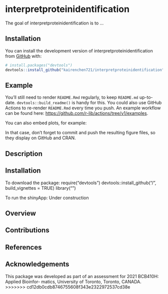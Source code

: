 
<!-- README.md is generated from README.Rmd. Please edit that file -->

# interpretproteinidentification

<!-- badges: start -->
<!-- badges: end -->

The goal of interpretproteinidentification is to …

## Installation

You can install the development version of
interpretproteinidentification from [GitHub](https://github.com/) with:

``` r
# install.packages("devtools")
devtools::install_github("kairenchen721/interpretproteinidentification")
```

## Example

You’ll still need to render `README.Rmd` regularly, to keep `README.md`
up-to-date. `devtools::build_readme()` is handy for this. You could also
use GitHub Actions to re-render `README.Rmd` every time you push. An
example workflow can be found here:
<https://github.com/r-lib/actions/tree/v1/examples>.

You can also embed plots, for example:

In that case, don’t forget to commit and push the resulting figure
files, so they display on GitHub and CRAN.

## Description

## Installation

To download the package: require(“devtools”)
devtools::install_github(“<GitHubUserName>/<PackageName>”,
build_vignettes = TRUE) library(“<PackageName>”)

To run the shinyApp: Under construction

## Overview

## Contributions

## References

## Acknowledgements

This package was developed as part of an assessment for 2021 BCB410H:
Applied Bioinfor- matics, University of Toronto, Toronto, CANADA.
\>\>\>\>\>\>\> cd12db0cdb8746755608f343e2322972537cd38e
